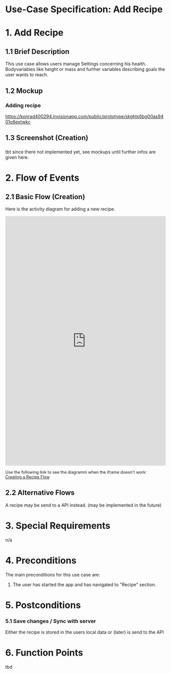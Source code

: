 # Use-Case Specification: Add Recipe

# 1. Add Recipe

## 1.1 Brief Description
This use case allows users manage Settings concerning his health.
Bodyvariables like height or mass and further variables describing goals the user wants to reach.

## 1.2 Mockup
### Adding recipe
https://konrad400294.invisionapp.com/public/prototype/skghts6bg00as9401o6extwkc


## 1.3 Screenshot (Creation)
### 
tbt since there not implemented yet, see mockups until further infos are given here.

# 2. Flow of Events

## 2.1 Basic Flow (Creation)
Here is the activity diagram for adding a new recipe.

<iframe frameborder="0" style="width:100%;height:782px;" src="https://viewer.diagrams.net/?highlight=0000ff&edit=_blank&layers=1&nav=1&title=createrecipe.drawio#Uhttps%3A%2F%2Fraw.githubusercontent.com%2FJanPfenning%2FMood4Food_Doc%2Fmain%2Fembedded-files%2Fcreaterecipe.drawio"></iframe>
</br>
<p style="font-size:0.8rem">
Use the following link to see the diagramm when the iframe doesn't work:</br>
<a href="https://viewer.diagrams.net/?highlight=0000ff&edit=_blank&layers=1&nav=1&title=createrecipe.drawio#Uhttps%3A%2F%2Fraw.githubusercontent.com%2FJanPfenning%2FMood4Food_Doc%2Fmain%2Fembedded-files%2Fcreaterecipe.drawio">Creating a Recipe Flow</a></p>

## 2.2 Alternative Flows
A recipe may be send to a API instead. (may be implemented in the future)

# 3. Special Requirements
n/a

# 4. Preconditions
The main preconditions for this use case are:

 1. The user has started the app and has navigated to "Recipe" section.

# 5. Postconditions

### 5.1 Save changes / Sync with server
Either the recipe is stored in the users local data or (later) is send to the API

# 6. Function Points
tbd
<!--
To calculate function points, we used the tool on [http://groups.umd.umich.edu](http://groups.umd.umich.edu/cis/course.des/cis375/projects/fp99/main.html).

Functionpoints and implementationtime needs to be determined -->
